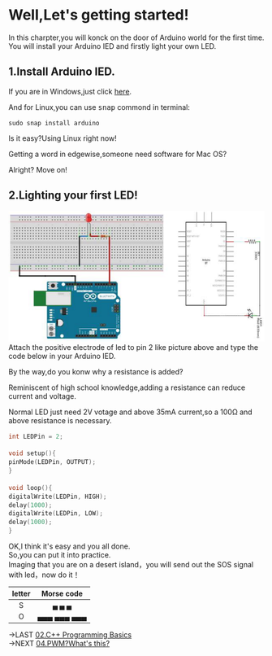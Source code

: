 # Well,Let's getting started!   
In this charpter,you will konck on the door of Arduino world for the first time.    
You will install your Arduino IED and firstly light your own LED.   
    
    
## 1.Install Arduino IED.
If you are in Windows,just click [here](https://downloads.arduino.cc/arduino-nightly-windows.zip).    
    
And for Linux,you can use <kbd>snap</kbd> commond in terminal:
```
sudo snap install arduino
```     
Is it easy?Using Linux right now!  

Getting a word in edgewise,someone need software for Mac OS?    
    
Alright? Move on!

## 2.Lighting your first LED!
<img src="https://github.com/510Lab/ArduinoTutorial/blob/main/pics/demoPics/3-1.jpg" alt="3-1 LED接线"/>   
Attach the positive electrode of led to pin 2 like picture above and type the code below in your Arduino IED.   
  
By the way,do you konw why a resistance is added?  
  
Reminiscent of high school knowledge,adding a resistance can reduce current and voltage.  
  
Normal LED just need 2V votage and above 35mA current,so a 100Ω and above resistance is necessary.  
  
  
```C++
int LEDPin = 2;

void setup(){
pinMode(LEDPin, OUTPUT);
}

void loop(){
digitalWrite(LEDPin, HIGH);
delay(1000);
digitalWrite(LEDPin, LOW);
delay(1000);
}
```
OK,I think it's easy and you all done.  
So,you can put it into practice.  
Imaging that you are on a desert island，you will send out the SOS signal with led，now do it！  

|letter|Morse code|
|:----:|:----:|
|S|▄&nbsp;▄&nbsp;▄ |
|O|▄▄▄ ▄▄▄ ▄▄▄|  

->LAST [02.C++ Programming Basics](https://github.com/510Lab/ArduinoTutorial/blob/main/02.C%2B%2B%20Programming%20Basics.md)  
->NEXT [04.PWM?What's this?](https://github.com/510Lab/ArduinoTutorial/tree/main)
